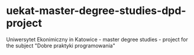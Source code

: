 # uekat-master-degree-studies-dpd-project
Uniwersytet Ekonimiczny in Katowice - master degree studies - project for the subject "Dobre praktyki programowania"
